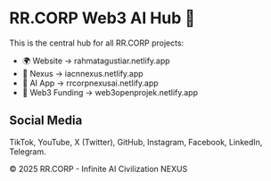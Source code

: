 # RR.CORP Web3 AI Hub 🌌

This is the central hub for all RR.CORP projects:
- 🌍 Website → rahmatagustiar.netlify.app
- 🌌 Nexus → iacnnexus.netlify.app
- 🤖 AI App → rrcorpnexusai.netlify.app
- 💠 Web3 Funding → web3openprojek.netlify.app

## Social Media
TikTok, YouTube, X (Twitter), GitHub, Instagram, Facebook, LinkedIn, Telegram.

© 2025 RR.CORP - Infinite AI Civilization NEXUS
